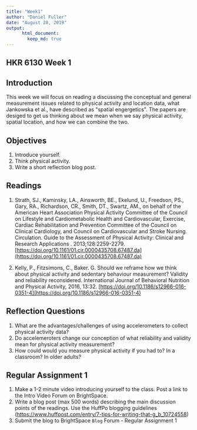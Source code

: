 ```yaml
---
title: "Week1"
author: "Daniel Fuller"
date: "August 28, 2019"
output:
      html_document:
        keep_md: true
---
```




## HKR 6130 Week 1 

## Introduction

This week we will focus on reading a discussing the conceptual and general measurement issues related to physical activity and location data, what Jankowska et al., have described as "spatial engergetics". The papers are desiged to get us thinking about we mean when we say physical activity, spatial location, and how we can combine the two.

## Objectives

1. Introduce yourself.
2. Think physical activity. 
3. Write a short reflection blog post. 

## Readings 

1. Strath, SJ., Kaminsky, LA., Ainsworth, BE., Ekelund, U., Freedson, PS., Gary, RA., Richardson, CR., Smith, DT., Swartz, AM., on behalf of the American Heart Association Physical Activity Committee of the Council on Lifestyle and Cardiometabolic Health and Cardiovascular, Exercise, Cardiac Rehabilitation and Prevention Committee of the Council on Clinical Cardiology, and Council on Cardiovascular and Stroke Nursing. Circulation. Guide to the Assessment of Physical Activity: Clinical and Research Applications . 2013;128:2259-2279. [https://doi.org/10.1161/01.cir.0000435708.67487.da](https://doi.org/10.1161/01.cir.0000435708.67487.da)

2. Kelly, P., Fitzsimons, C., Baker. G. Should we reframe how we think about physical activity and sedentary behaviour measurement? Validity and reliability reconsidered. International Journal of Behavioral Nutrition and Physical Activity, 2016, 13:32. [https://doi.org/10.1186/s12966-016-0351-4](https://doi.org/10.1186/s12966-016-0351-4)

## Reflection Questions

1. What are the advantages/challenges of using accelerometers to collect physical activity data?
2. Do accelemeroters change our conception of what reliability and validity mean for physical activity measurement?
3. How could would you measure physical activity if you had to? In a classroom? In older adults? 

## Regular Assignment 1

1. Make a 1-2 minute video introducing yourself to the class. Post a link to the Intro Video Forum on BrightSpace. 
2. Write a blog post (max 500 words) describing the main discussion points of the readings. Use the HuffPo blogging guidelines (https://www.huffpost.com/entry/7-tips-for-writing-that-g_b_10724558) 
3. Submit the blog to BrightSpace `Blog` Forum - Regular Assignment 1
